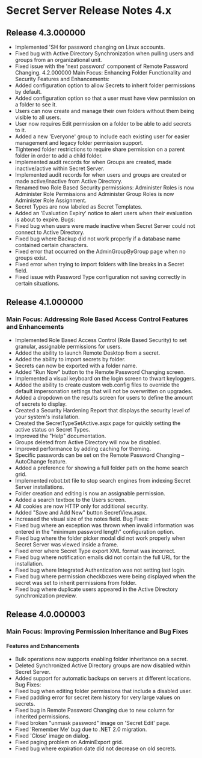 [display]: # (search,content,print)
[priority]: #
[tags]: # (Release Notes)
[title]: # (Secret Server Release Notes 4.x)

# Secret Server Release Notes 4.x

## Release 4.3.000000

- Implemented 'SH for password changing on Linux accounts.
- Fixed bug with Active Directory Synchronization when pulling users and groups from an organizational unit.
- Fixed issue with the 'next password' component of Remote Password Changing. 4.2.000000 Main Focus: Enhancing Folder Functionality and Security Features and Enhancements:
- Added configuration option to allow Secrets to inherit folder permissions by default.
- Added configuration option so that a user must have view permission on a folder to see it.
- Users can now create and manage their own folders without them being visible to all users.
- User now requires Edit permission on a folder to be able to add secrets to it.
- Added a new 'Everyone' group to include each existing user for easier management and legacy folder permission support.
- Tightened folder restrictions to require share permission on a parent folder in order to add a child folder.
- Implemented audit records for when Groups are created, made inactive/active within Secret Server.
- Implemented audit records for when users and groups are created or made active/inactive from Active Directory.
- Renamed two Role Based Security permissions: Administer Roles is now Administer Role Permissions and Administer Group Roles is now Administer Role Assignment.
- Secret Types are now labeled as Secret Templates.
- Added an 'Evaluation Expiry' notice to alert users when their evaluation is about to expire. Bugs:
- Fixed bug when users were made inactive when Secret Server could not connect to Active Directory.
- Fixed bug where Backup did not work properly if a database name contained certain characters.
- Fixed error that occurred on the AdminGroupByGroup page when no groups exist.
- Fixed error when trying to import folders with line breaks in a Secret field.
- Fixed issue with Password Type configuration not saving correctly in certain situations. 

## Release 4.1.000000 

### Main Focus: Addressing Role Based Access Control Features and Enhancements

- Implemented Role Based Access Control (Role Based Security) to set granular, assignable permissions for users.
- Added the ability to launch Remote Desktop from a secret.
- Added the ability to import secrets by folder.
- Secrets can now be exported with a folder name.
- Added "Run Now" button to the Remote Password Changing screen.
- Implemented a visual keyboard on the login screen to thwart keyloggers.
- Added the ability to create custom web.config files to override the default impersonation settings that will not be overwritten on upgrades.
- Added a dropdown on the results screen for users to define the amount of secrets to display.
- Created a Security Hardening Report that displays the security level of your system's installation.
- Created the SecretTypeSetActive.aspx page for quickly setting the active status on Secret Types.
- Improved the "Help" documentation.
- Groups deleted from Active Directory will now be disabled.
- Improved performance by adding caching for theming.
- Specific passwords can be set on the Remote Password Changing – AutoChange feature.
- Added a preference for showing a full folder path on the home search grid.
- Implemented robot.txt file to stop search engines from indexing Secret Server installations.
- Folder creation and editing is now an assignable permission.
- Added a search textbox to the Users screen.
- All cookies are now HTTP only for additional security.
- Added "Save and Add New" button SecretView.aspx.
- Increased the visual size of the notes field. Bug Fixes:
- Fixed bug where an exception was thrown when invalid information was entered in the "minimum password length" configuration option.
- Fixed bug where the folder picker modal did not work properly when Secret Server was viewed inside a frame.
- Fixed error where Secret Type export XML format was incorrect.
- Fixed bug where notification emails did not contain the full URL for the installation.
- Fixed bug where Integrated Authentication was not setting last login.
- Fixed bug where permission checkboxes were being displayed when the secret was set to inherit permissions from folder.
- Fixed bug where duplicate users appeared in the Active Directory synchronization preview. 

## Release 4.0.000003 

### Main Focus: Improving Permission Inheritance and Bug Fixes 

#### Features and Enhancements

- Bulk operations now supports enabling folder inheritance on a secret.
- Deleted Synchronized Active Directory groups are now disabled within Secret Server.
- Added support for automatic backups on servers at different locations. Bug Fixes:
- Fixed bug when editing folder permissions that include a disabled user.
- Fixed padding error for secret item history for very large values on secrets.
- Fixed bug in Remote Password Changing due to new column for inherited permissions.
- Fixed broken "unmask password" image on 'Secret Edit' page.
- Fixed 'Remember Me' bug due to .NET 2.0 migration.
- Fixed 'Close' image on dialog.
- Fixed paging problem on AdminExport grid.
- Fixed bug where expiration date did not decrease on old secrets.



